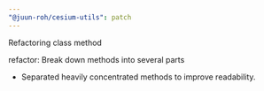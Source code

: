 ```yaml
---
"@juun-roh/cesium-utils": patch
---
```


Refactoring class method

refactor: Break down methods into several parts

- Separated heavily concentrated methods to improve readability.
